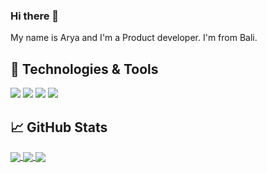 <!--
**bagus-Arya/bagus-Arya** is a ✨ _special_ ✨ repository because its `README.md` (this file) appears on your GitHub profile.

Here are some ideas to get you started:

- 🔭 I’m currently working on ...
- 🌱 I’m currently learning ...
- 👯 I’m looking to collaborate on ...
- 🤔 I’m looking for help with ...
- 💬 Ask me about ...
- 📫 How to reach me: ...
- 😄 Pronouns: ...
- ⚡ Fun fact: ...
-->

### Hi there 👋

My name is Arya and I'm a Product developer. I'm from Bali.

## 🔧 Technologies & Tools
![](https://img.shields.io/badge/Editor-IntelliJ_IDEA-informational?style=flat&logo=intellij-idea&logoColor=white&color=21759B)
![](https://img.shields.io/badge/Editor-Wordpress-informational?style=flat&logo=wordpress&logoColor=white&color=21759B)
![](https://img.shields.io/badge/Code-JavaScript-informational?style=flat&logo=javascript&logoColor=yellow&color=21759B)
![](https://img.shields.io/badge/Editor-VisualStudio-informational?style=flat&logo=visual-studio-code&logoColor=blue&color=21759B)

## &#x1f4c8; GitHub Stats
<div class="row">
<a href="https://github.com/bagus-Arya/bagus-Arya">
  <img align="center" src="https://github-readme-stats.vercel.app/api/top-langs/?username=bagus-Arya&title_color=ffffff&text_color=c9cacc&icon_color=2bbc8a&bg_color=1d1f21&langs_count=5" />
</a>

<a href="https://github.com/bagus-Arya/pkl">
  <img align="center" src="https://github-readme-stats.vercel.app/api/pin/?username=bagus-Arya&repo=pkl&title_color=ffffff&text_color=c9cacc&icon_color=2bbc8a&bg_color=1d1f21" />
</a>

<a href="https://github.com/bagus-Arya/ledControl">
  <img align="center" src="https://github-readme-stats.vercel.app/api/pin/?username=bagus-Arya&repo=ledControl&title_color=ffffff&text_color=c9cacc&icon_color=2bbc8a&bg_color=1d1f21" />
</a>      
</div>

<!-- Resources -->
<!-- Icons: https://simpleicons.org/ -->
<!-- GitHub Stats: https://github.com/anuraghazra/github-readme-stats -->
<!-- Emojis: https://emojipedia.org/emoji/ -->
<!-- HTML Emojis: https://www.fileformat.info/index.htm -->
<!-- Shields: https://shields.io/ -->
<!-- Awesome GitHub Profile README: https://github.com/abhisheknaiidu/awesome-github-profile-readme -->
